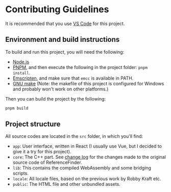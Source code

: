 # Contributing Guidelines

It is recommended that you use [VS Code](https://code.visualstudio.com/) for this project.

## Environment and build instructions

To build and run this project, you will need the following:
- [Node.js](https://nodejs.org/)
- [PNPM](https://pnpm.io/), and then execute the following in the project folder: `pnpm install`.
- [Emscripten](https://emscripten.org/), and make sure that `emcc` is available in PATH.
- [GNU make](https://community.chocolatey.org/packages/make) (Note: the makefile of this project is configured for Windows and probably won't work on other platforms.)

Then you can build the project by the following:

```bash
pnpm build
```

## Project structure

All source codes are located in the `src` folder, in which you'll find:

- `app`: User interface, written in React (I usually use Vue, but I decided to give it a try for this project).
- `core`: The C++ part. See [change log](./CHANGELOG.md) for the changes made to the original source code of ReferenceFinder.
- `lib`: This contains the compiled WebAssembly and some bridging scripts.
- `locale`: All locale files, based on the previous work by Robby Kraft etc.
- `public`: The HTML file and other unbundled assets.
